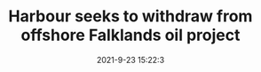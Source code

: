 ---
"title": "Harbour seeks to withdraw from offshore Falklands oil project"
"date": "2021-9-23 15:22:3"
"feed_name": "OFFSHOREMAG"
"feed_website": "https://www.offshore-mag.com/"
"feed_rss": "https://www.offshore-mag.com/__rss/website-scheduled-content.xml?input=%7B%22sectionAlias%22%3A%22home%22%7D"
"link": "https://www.offshore-mag.com/regional-reports/latin-america/article/14210896/harbour-energy-seeks-to-withdraw-from-sea-lion-oil-project-offshore-falklands"
"file": "_posts/2021-1-1-f194ee0bb0b440a0d11ee5ded3f1f2fa024512f6.md"
"accident": "0"
"drilling": "0"
"dead": "0"
"injured": "0"
"where": "unknown site"
---